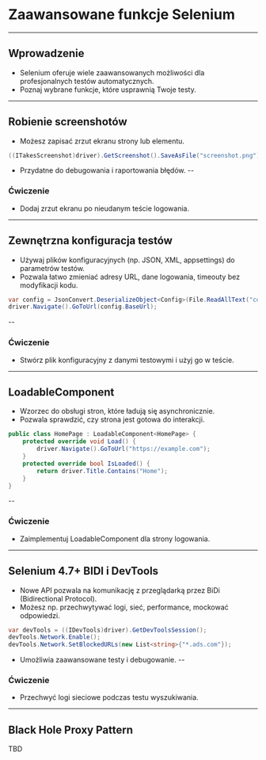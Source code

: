 # Zaawansowane funkcje Selenium
---
## Wprowadzenie
- Selenium oferuje wiele zaawansowanych możliwości dla profesjonalnych testów automatycznych.
- Poznaj wybrane funkcje, które usprawnią Twoje testy.
---
## Robienie screenshotów
- Możesz zapisać zrzut ekranu strony lub elementu.

```csharp
((ITakesScreenshot)driver).GetScreenshot().SaveAsFile("screenshot.png");
```
- Przydatne do debugowania i raportowania błędów.
--
### Ćwiczenie
- Dodaj zrzut ekranu po nieudanym teście logowania.
---
## Zewnętrzna konfiguracja testów
- Używaj plików konfiguracyjnych (np. JSON, XML, appsettings) do parametrów testów.
- Pozwala łatwo zmieniać adresy URL, dane logowania, timeouty bez modyfikacji kodu.

```csharp
var config = JsonConvert.DeserializeObject<Config>(File.ReadAllText("config.json"));
driver.Navigate().GoToUrl(config.BaseUrl);
```
--
### Ćwiczenie
- Stwórz plik konfiguracyjny z danymi testowymi i użyj go w teście.
---
## LoadableComponent
- Wzorzec do obsługi stron, które ładują się asynchronicznie.
- Pozwala sprawdzić, czy strona jest gotowa do interakcji.

```csharp
public class HomePage : LoadableComponent<HomePage> {
    protected override void Load() {
        driver.Navigate().GoToUrl("https://example.com");
    }
    protected override bool IsLoaded() {
        return driver.Title.Contains("Home");
    }
}
```
--
### Ćwiczenie
- Zaimplementuj LoadableComponent dla strony logowania.
---
## Selenium 4.7+ BIDI i DevTools
- Nowe API pozwala na komunikację z przeglądarką przez BiDi (Bidirectional Protocol).
- Możesz np. przechwytywać logi, sieć, performance, mockować odpowiedzi.

```csharp
var devTools = ((IDevTools)driver).GetDevToolsSession();
devTools.Network.Enable();
devTools.Network.SetBlockedURLs(new List<string>{"*.ads.com"});
```
- Umożliwia zaawansowane testy i debugowanie.
--
### Ćwiczenie
- Przechwyć logi sieciowe podczas testu wyszukiwania.
---
## Black Hole Proxy Pattern
TBD
